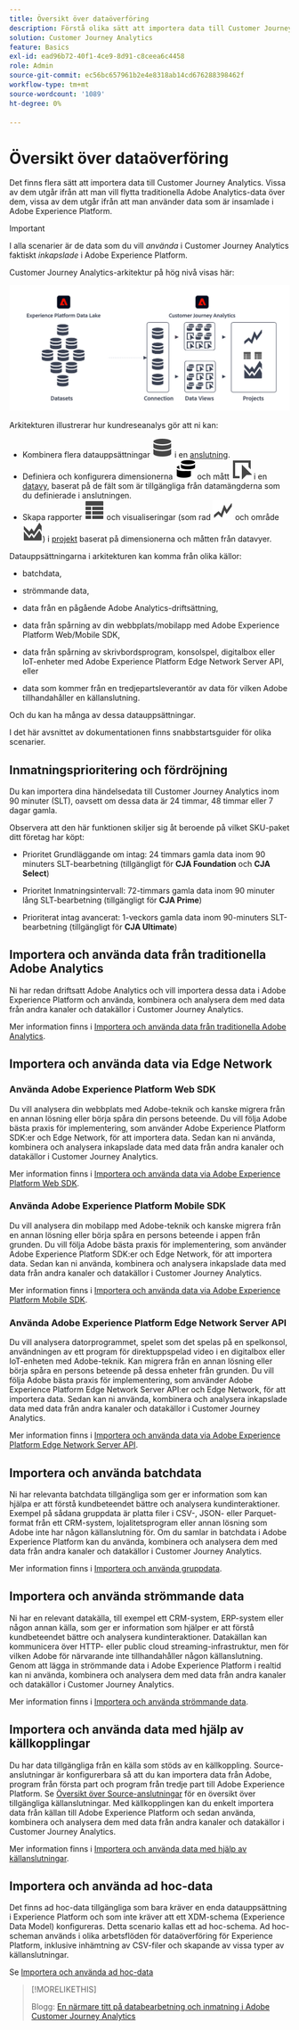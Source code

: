 ```yaml
---
title: Översikt över dataöverföring
description: Förstå olika sätt att importera data till Customer Journey Analytics
solution: Customer Journey Analytics
feature: Basics
exl-id: ead96b72-40f1-4ce9-8d91-c8ceea6c4458
role: Admin
source-git-commit: ec56bc657961b2e4e8318ab14cd676288398462f
workflow-type: tm+mt
source-wordcount: '1089'
ht-degree: 0%

---
```


# Översikt över dataöverföring

Det finns flera sätt att importera data till Customer Journey Analytics. Vissa av dem utgår ifrån att man vill flytta traditionella Adobe Analytics-data över dem, vissa av dem utgår ifrån att man använder data som är insamlade i Adobe Experience Platform.

>[!IMPORTANT]
>
>I alla scenarier är de data som du vill _använda_ i Customer Journey Analytics faktiskt _inkapslade_ i Adobe Experience Platform.


Customer Journey Analytics-arkitektur på hög nivå visas här:

![Customer Journey Analytics-arkitektur](/help/getting-started/assets/cja-overview.svg)

Arkitekturen illustrerar hur kundreseanalys gör att ni kan:

* Kombinera flera datauppsättningar ![Data](/help/assets/icons/Data.svg) i en [anslutning](/help/connections/overview.md).
* Definiera och konfigurera dimensionerna ![Dimensioner](/help/assets/icons/Dimensions.svg) och mått ![Händelse](/help/assets/icons/Event.svg) i en [datavy](/help/data-views/data-views.md), baserat på de fält som är tillgängliga från datamängderna som du definierade i anslutningen.
* Skapa rapporter ![VisaTabell](/help/assets/icons/ViewTable.svg) och visualiseringar (som rad ![Rad](/help/assets/icons/GraphTrend.svg) och område ![Område](/help/assets/icons/GraphAreaStacked.svg)) i [projekt](/help/analysis-workspace/home.md) baserat på dimensionerna och måtten från datavyer.

Datauppsättningarna i arkitekturen kan komma från olika källor:

* batchdata,

* strömmande data,

* data från en pågående Adobe Analytics-driftsättning,

* data från spårning av din webbplats/mobilapp med Adobe Experience Platform Web/Mobile SDK,

* data från spårning av skrivbordsprogram, konsolspel, digitalbox eller IoT-enheter med Adobe Experience Platform Edge Network Server API, eller

* data som kommer från en tredjepartsleverantör av data för vilken Adobe tillhandahåller en källanslutning.

Och du kan ha många av dessa datauppsättningar.

I det här avsnittet av dokumentationen finns snabbstartsguider för olika scenarier.

## Inmatningsprioritering och fördröjning

Du kan importera dina händelsedata till Customer Journey Analytics inom 90 minuter (SLT), oavsett om dessa data är 24 timmar, 48 timmar eller 7 dagar gamla.

Observera att den här funktionen skiljer sig åt beroende på vilket SKU-paket ditt företag har köpt:

* Prioritet Grundläggande om intag: 24 timmars gamla data inom 90 minuters SLT-bearbetning (tillgängligt för **CJA Foundation** och **CJA Select**)

* Prioritet Inmatningsintervall: 72-timmars gamla data inom 90 minuter lång SLT-bearbetning (tillgängligt för **CJA Prime**)

* Prioriterat intag avancerat: 1-veckors gamla data inom 90-minuters SLT-bearbetning (tillgängligt för **CJA Ultimate**)

## Importera och använda data från traditionella Adobe Analytics

Ni har redan driftsatt Adobe Analytics och vill importera dessa data i Adobe Experience Platform och använda, kombinera och analysera dem med data från andra kanaler och datakällor i Customer Journey Analytics.

Mer information finns i [Importera och använda data från traditionella Adobe Analytics](./analytics.md).


## Importera och använda data via Edge Network

### Använda Adobe Experience Platform Web SDK

Du vill analysera din webbplats med Adobe-teknik och kanske migrera från en annan lösning eller börja spåra din persons beteende. Du vill följa Adobe bästa praxis för implementering, som använder Adobe Experience Platform SDK:er och Edge Network, för att importera data. Sedan kan ni använda, kombinera och analysera inkapslade data med data från andra kanaler och datakällor i Customer Journey Analytics.

Mer information finns i [Importera och använda data via Adobe Experience Platform Web SDK](./aepwebsdk.md).

### Använda Adobe Experience Platform Mobile SDK

Du vill analysera din mobilapp med Adobe-teknik och kanske migrera från en annan lösning eller börja spåra en persons beteende i appen från grunden. Du vill följa Adobe bästa praxis för implementering, som använder Adobe Experience Platform SDK:er och Edge Network, för att importera data. Sedan kan ni använda, kombinera och analysera inkapslade data med data från andra kanaler och datakällor i Customer Journey Analytics.

Mer information finns i [Importera och använda data via Adobe Experience Platform Mobile SDK](./aepmobilesdk.md).

### Använda Adobe Experience Platform Edge Network Server API

Du vill analysera datorprogrammet, spelet som det spelas på en spelkonsol, användningen av ett program för direktuppspelad video i en digitalbox eller IoT-enheten med Adobe-teknik. Kan migrera från en annan lösning eller börja spåra en persons beteende på dessa enheter från grunden. Du vill följa Adobe bästa praxis för implementering, som använder Adobe Experience Platform Edge Network Server API:er och Edge Network, för att importera data. Sedan kan ni använda, kombinera och analysera inkapslade data med data från andra kanaler och datakällor i Customer Journey Analytics.

Mer information finns i [Importera och använda data via Adobe Experience Platform Edge Network Server API](./serverapi.md).

## Importera och använda batchdata

Ni har relevanta batchdata tillgängliga som ger er information som kan hjälpa er att förstå kundbeteendet bättre och analysera kundinteraktioner. Exempel på sådana gruppdata är platta filer i CSV-, JSON- eller Parquet-format från ett CRM-system, lojalitetsprogram eller annan lösning som Adobe inte har någon källanslutning för. Om du samlar in batchdata i Adobe Experience Platform kan du använda, kombinera och analysera dem med data från andra kanaler och datakällor i Customer Journey Analytics.

Mer information finns i [Importera och använda gruppdata](./batch.md).

## Importera och använda strömmande data

Ni har en relevant datakälla, till exempel ett CRM-system, ERP-system eller någon annan källa, som ger er information som hjälper er att förstå kundbeteendet bättre och analysera kundinteraktioner. Datakällan kan kommunicera över HTTP- eller public cloud streaming-infrastruktur, men för vilken Adobe för närvarande inte tillhandahåller någon källanslutning. Genom att lägga in strömmande data i Adobe Experience Platform i realtid kan ni använda, kombinera och analysera dem med data från andra kanaler och datakällor i Customer Journey Analytics.

Mer information finns i [Importera och använda strömmande data](./streaming.md).

## Importera och använda data med hjälp av källkopplingar

Du har data tillgängliga från en källa som stöds av en källkoppling. Source-anslutningar är konfigurerbara så att du kan importera data från Adobe, program från första part och program från tredje part till Adobe Experience Platform. Se [Översikt över Source-anslutningar](https://experienceleague.adobe.com/docs/experience-platform/sources/home.html?lang=sv-SE) för en översikt över tillgängliga källanslutningar. Med källkopplingen kan du enkelt importera data från källan till Adobe Experience Platform och sedan använda, kombinera och analysera dem med data från andra kanaler och datakällor i Customer Journey Analytics.

Mer information finns i [Importera och använda data med hjälp av källanslutningar](./sources.md).

## Importera och använda ad hoc-data

Det finns ad hoc-data tillgängliga som bara kräver en enda datauppsättning i Experience Platform och som inte kräver att ett XDM-schema (Experience Data Model) konfigureras. Detta scenario kallas ett ad hoc-schema. Ad hoc-scheman används i olika arbetsflöden för dataöverföring för Experience Platform, inklusive inhämtning av CSV-filer och skapande av vissa typer av källanslutningar.

Se [Importera och använda ad hoc-data](./adhoc.md)

>[!MORELIKETHIS]
>
>Blogg: [En närmare titt på databearbetning och inmatning i Adobe Customer Journey Analytics](https://experienceleaguecommunities.adobe.com/t5/adobe-analytics-blogs/a-closer-look-at-data-processing-amp-ingestion-in-adobe-customer/ba-p/665091)

